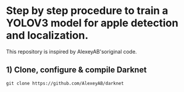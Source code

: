 # Step by step procedure to train a YOLOV3 model for apple detection and localization.

This repository is inspired by AlexeyAB'soriginal code.

## 1) Clone, configure & compile Darknet

```
git clone https://github.com/AlexeyAB/darknet

```

